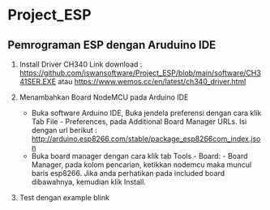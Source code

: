 # Project_ESP


## Pemrograman ESP dengan Aruduino IDE
1. Install Driver CH340 Link download : https://github.com/iswansoftware/Project_ESP/blob/main/software/CH341SER.EXE  atau https://www.wemos.cc/en/latest/ch340_driver.html

2. Menambahkan Board NodeMCU pada Arduino IDE
   - Buka software Arduino IDE, Buka jendela preferensi dengan cara klik Tab File - Preferences, pada Additional Board Manager URLs. Isi dengan url berikut :
http://arduino.esp8266.com/stable/package_esp8266com_index.json
   - Buka board manager dengan cara klik tab Tools - Board: - Board Manager, pada kolom pencarian, ketikkan nodemcu maka muncul baris esp8266. Jika anda perhatikan pada included board dibawahnya,
kemudian klik Install.

3. Test dengan example blink
